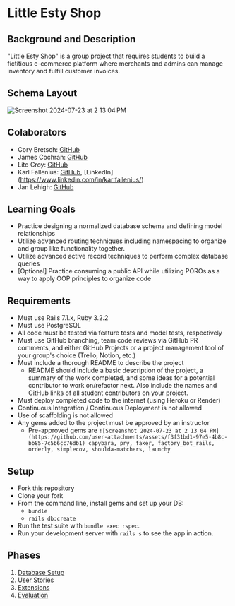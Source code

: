 # Little Esty Shop

## Background and Description

"Little Esty Shop" is a group project that requires students to build a fictitious e-commerce platform where merchants and admins can manage inventory and fulfill customer invoices.

## Schema Layout 
![Screenshot 2024-07-23 at 2 13 04 PM](https://github.com/user-attachments/assets/0e18f99c-5b43-4b3a-ac7a-febaff7c7a21)

## Colaborators 
* Cory Bretsch: [GitHub](https://github.com/CoryBretsch)
* James Cochran: [GitHub](https://github.com/James-Cochran)
* Lito Croy: [GitHub](https://github.com/litobot)
* Karl Fallenius: [GitHub](https://github.com/SmilodonP), [LinkedIn] (https://www.linkedin.com/in/karlfallenius/)
* Jan Lehigh: [GitHub](https://github.com/JCL461437)
  
## Learning Goals
- Practice designing a normalized database schema and defining model relationships
- Utilize advanced routing techniques including namespacing to organize and group like functionality together.
- Utilize advanced active record techniques to perform complex database queries
- [Optional] Practice consuming a public API while utilizing POROs as a way to apply OOP principles to organize code

## Requirements
- Must use Rails 7.1.x, Ruby 3.2.2
- Must use PostgreSQL
- All code must be tested via feature tests and model tests, respectively
- Must use GitHub branching, team code reviews via GitHub PR comments, and either GitHub Projects or a project management tool of your group's choice (Trello, Notion, etc.)
- Must include a thorough README to describe the project
   - README should include a basic description of the project, a summary of the work completed, and some ideas for a potential contributor to work on/refactor next. Also include the names and GitHub links of all student contributors on your project. 
- Must deploy completed code to the internet (using Heroku or Render)
- Continuous Integration / Continuous Deployment is not allowed
- Use of scaffolding is not allowed
- Any gems added to the project must be approved by an instructor
  - Pre-approved gems are `![Screenshot 2024-07-23 at 2 13 04 PM](https://github.com/user-attachments/assets/f3f31bd1-97e5-4b8c-bb85-7c5b6cc76db1)
capybara, pry, faker, factory_bot_rails, orderly, simplecov, shoulda-matchers, launchy`

## Setup

* Fork this repository
* Clone your fork
* From the command line, install gems and set up your DB:
    * `bundle`
    * `rails db:create`
* Run the test suite with `bundle exec rspec`.
* Run your development server with `rails s` to see the app in action.

## Phases

1. [Database Setup](./doc/db_setup.md)
1. [User Stories](./doc/user_stories.md)
1. [Extensions](./doc/extensions.md)
1. [Evaluation](./doc/evaluation.md)

